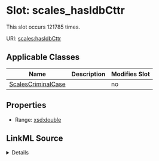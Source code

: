 

# Slot: scales_hasIdbCttr




This slot occurs 121785 times.


URI: [scales:hasIdbCttr](http://schemas.scales-okn.org/rdf/scales#hasIdbCttr)



<!-- no inheritance hierarchy -->





## Applicable Classes

| Name | Description | Modifies Slot |
| --- | --- | --- |
| [ScalesCriminalCase](../classes/ScalesCriminalCase.md) |  |  no  |







## Properties

* Range: [xsd:double](http://www.w3.org/2001/XMLSchema#double)







## LinkML Source

<details>

```yaml
name: scales_hasIdbCttr
from_schema: okns:scales-kg
rank: 1000
slot_uri: scales:hasIdbCttr
alias: scales_hasIdbCttr
domain_of:
- scales_CriminalCase
range: double

```
</details>